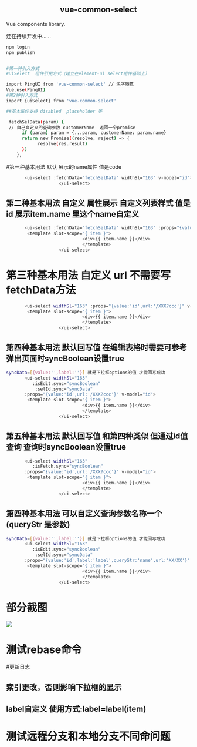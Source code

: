 
<h2 align="center">vue-common-select</h2>
Vue components library.

还在持续开发中……
```bash
npm login
npm publish


#第一种引入方式
#uiSelect  组件引用方式（建立在element-ui select组件基础上）

import PingUI from 'vue-common-select' // 名字随意
Vue.use(PingUI)
#第2种引入方式
import {uiSelect} from 'vue-common-select'

##基本属性支持 disabled  placeholder 等

```
```bash
 fetchSelData(param) {
 // 自己自定义的查询参数 customerName  返回一个promise
      if (param) param = {...param, customerName: param.name}
      return new Promise((resolve, reject) => {
            resolve(res.result)
      })
    },

```


#第一种基本用法 默认 展示的name属性 值是code

```bash
       <ui-select :fetchData="fetchSelData" widthSl="163" v-model="id">
                    </ui-select>
```

## 第二种基本用法 自定义 属性展示 自定义列表样式  值是id  展示item.name 里这个name自定义

```bash
       <ui-select :fetchData="fetchSelData" widthSl="163" :props="{value:'id'}" v-model="id">
        <template slot-scope="{ item }">
                             <div>{{ item.name }}</div>
                             </template>
                    </ui-select>
```

# 第三种基本用法 自定义 url 不需要写 fetchData方法

```bash
       <ui-select widthSl="163" :props="{value:'id',url:'/XXX?ccc'}" v-model="id">
        <template slot-scope="{ item }">
                             <div>{{ item.name }}</div>
                             </template>
                    </ui-select>
```

## 第四种基本用法 默认回写值 在编辑表格时需要可参考  弹出页面时syncBoolean设置true


```bash
syncData=[{value:'',label:''}] 就是下拉框options的值 才能回写成功
       <ui-select widthSl="163"
          :isEdit.sync="syncBoolean"
           :selId.sync="syncData"
       :props="{value:'id',url:'/XXX?ccc'}" v-model="id">
        <template slot-scope="{ item }">
                             <div>{{ item.name }}</div>
                             </template>
                    </ui-select>
```
## 第五种基本用法 默认回写值 和第四种类似 但通过id值查询 查询时syncBoolean设置true


```bash
       <ui-select widthSl="163"
          :isFetch.sync="syncBoolean"
       :props="{value:'id',url:'/XXX?ccc'}" v-model="id">
        <template slot-scope="{ item }">
                             <div>{{ item.name }}</div>
                             </template>
                    </ui-select>
```

## 第四种基本用法 可以自定义查询参数名称一个(queryStr 是参数)


```bash
syncData=[{value:'',label:''}] 就是下拉框options的值 才能回写成功
       <ui-select widthSl="163"
          :isEdit.sync="syncBoolean"
           :selId.sync="syncData"
       :props="{value:'id',label:'label',queryStr:'name',url:'XX/XX'}"  v-model="id">
        <template slot-scope="{ item }">
                             <div>{{ item.name }}</div>
                             </template>
                    </ui-select>
```

# 部分截图
<img src="https://github.com/logep/vue-common-select/tree/master/examples/assets/home.png"/>

# 测试rebase命令

#更新日志
## 索引更改，否则影响下拉框的显示
## label自定义  使用方式:label=label(item)

# 测试远程分支和本地分支不同命问题
